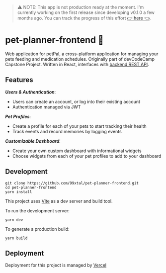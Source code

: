 
> ⚠️ NOTE: This app is not production ready at the moment. I'm currently working on the first release since developing v0.1.0 a few months ago. You can track the progress of this effort [👉 here 👈](https://github.com/petpal-project/web/milestone/1).

# pet-planner-frontend 🐸
Web application for petPal, a cross-platform application for managing your pets feeding and medication schedules. Originally part of devCodeCamp Capstone Project.
Written in React, interfaces with [backend REST API](http://github.com/99xtal/pet-planner-api). 


## Features

***Users & Authentication***: 
- Users can create an account, or log into their existing account
- Authentication managed via JWT

***Pet Profiles***:
- Create a profile for each of your pets to start tracking their health
- Track events and record memories by logging events

***Customizable Dashboard***:
- Create your own custom dashboard with informational widgets
- Choose widgets from each of your pet profiles to add to your dashboard

## Development
```
git clone https://github.com/99xtal/pet-planner-frontend.git
cd pet-planner-frontend
yarn install
```
This project uses [Vite](https://vitejs.dev/) as a dev server and build tool.

To run the development server:
```
yarn dev
```

To generate a production build:
```
yarn build
```

## Deployment
Deployment for this project is managed by [Vercel](http://vercel.com)

